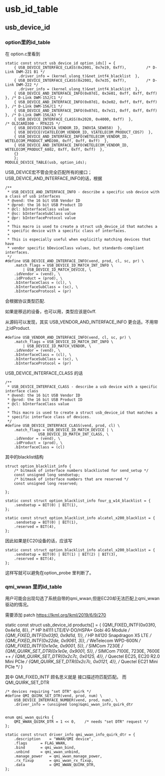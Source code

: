 usb_id_table
======

## usb_device_id 
 
### option里的id_table

在 option.c里看到

	static const struct usb_device_id option_ids[] = {
		{ USB_DEVICE_INTERFACE_CLASS(0x2001, 0x7e19, 0xff),			/* D-Link DWM-221 B1 */
		  .driver_info = (kernel_ulong_t)&net_intf4_blacklist  },
		{ USB_DEVICE_INTERFACE_CLASS(0x2001, 0x7e35, 0xff),			/* D-Link DWM-222 */
		  .driver_info = (kernel_ulong_t)&net_intf4_blacklist  },
		{ USB_DEVICE_AND_INTERFACE_INFO(0x07d1, 0x3e01, 0xff, 0xff, 0xff)  }, /* D-Link DWM-152/C1 */
		{ USB_DEVICE_AND_INTERFACE_INFO(0x07d1, 0x3e02, 0xff, 0xff, 0xff)  }, /* D-Link DWM-156/C1 */
		{ USB_DEVICE_AND_INTERFACE_INFO(0x07d1, 0x7e11, 0xff, 0xff, 0xff)  }, /* D-Link DWM-156/A3 */
		{ USB_DEVICE_INTERFACE_CLASS(0x2020, 0x4000, 0xff)  },                /* OLICARD300 - MT6225 */
		{ USB_DEVICE(INOVIA_VENDOR_ID, INOVIA_SEW858)  },
		{ USB_DEVICE(VIATELECOM_VENDOR_ID, VIATELECOM_PRODUCT_CDS7)  },
		{ USB_DEVICE_AND_INTERFACE_INFO(WETELECOM_VENDOR_ID, WETELECOM_PRODUCT_WMD200, 0xff, 0xff, 0xff)  },
		{ USB_DEVICE_AND_INTERFACE_INFO(WETELECOM_VENDOR_ID, WETELECOM_PRODUCT_6802, 0xff, 0xff, 0xff)  },
		{}
		};
	MODULE_DEVICE_TABLE(usb, option_ids);

USB_DEVICE宏不管会完全匹配所有的接口；
USB_DEVICE_AND_INTERFACE_INFO的话，根据

	/**
	 * USB_DEVICE_AND_INTERFACE_INFO - describe a specific usb device with a class of usb interfaces
	 * @vend: the 16 bit USB Vendor ID
	 * @prod: the 16 bit USB Product ID
	 * @cl: bInterfaceClass value
	 * @sc: bInterfaceSubClass value
	 * @pr: bInterfaceProtocol value
	 *
	 * This macro is used to create a struct usb_device_id that matches a
	 * specific device with a specific class of interfaces.
	 *
	 * This is especially useful when explicitly matching devices that have
	 * vendor specific bDeviceClass values, but standards-compliant interfaces.
	 */
	#define USB_DEVICE_AND_INTERFACE_INFO(vend, prod, cl, sc, pr) \
		.match_flags = USB_DEVICE_ID_MATCH_INT_INFO \
			| USB_DEVICE_ID_MATCH_DEVICE, \
		.idVendor = (vend), \
		.idProduct = (prod), \
		.bInterfaceClass = (cl), \
		.bInterfaceSubClass = (sc), \
		.bInterfaceProtocol = (pr)

会根据协议类型匹配.

如果是移远的设备，也可以用，类型应该是0xff.

从源码可以发现，其实 USB_VENDOR_AND_INTERFACE_INFO 更合适。不用带上idProduct.

	#define USB_VENDOR_AND_INTERFACE_INFO(vend, cl, sc, pr) \
		.match_flags = USB_DEVICE_ID_MATCH_INT_INFO \
			| USB_DEVICE_ID_MATCH_VENDOR, \
		.idVendor = (vend), \
		.bInterfaceClass = (cl), \
		.bInterfaceSubClass = (sc), \
		.bInterfaceProtocol = (pr)

USB_DEVICE_INTERFACE_CLASS 的话

	/**
	 * USB_DEVICE_INTERFACE_CLASS - describe a usb device with a specific interface class
	 * @vend: the 16 bit USB Vendor ID
	 * @prod: the 16 bit USB Product ID
	 * @cl: bInterfaceClass value
	 *
	 * This macro is used to create a struct usb_device_id that matches a
	 * specific interface class of devices.
	 */
	#define USB_DEVICE_INTERFACE_CLASS(vend, prod, cl) \
		.match_flags = USB_DEVICE_ID_MATCH_DEVICE | \
			       USB_DEVICE_ID_MATCH_INT_CLASS, \
		.idVendor = (vend), \
		.idProduct = (prod), \
		.bInterfaceClass = (cl)

其中的blacklist结构

	struct option_blacklist_info {
		/* bitmask of interface numbers blacklisted for send_setup */
		const unsigned long sendsetup;
		/* bitmask of interface numbers that are reserved */
		const unsigned long reserved;

	};

	static const struct option_blacklist_info four_g_w14_blacklist = {
		.sendsetup = BIT(0) | BIT(1),
	};

	static const struct option_blacklist_info alcatel_x200_blacklist = {
		.sendsetup = BIT(0) | BIT(1),
		.reserved = BIT(4),
	};

因此如果是EC20设备的话，应该写

	static const struct option_blacklist_info alcatel_x200_blacklist = {
		.sendsetup = BIT(0) | BIT(1) | BIT(2) | BIT(3),
		.reserved = BIT(4),
	};

这样写就可以避免在option_probe 里判断了。

### qmi_wwan 里的id_table

用户可能会出现勾选了系统自带的qmi_wwan,但是EC20却无法匹配上qmi_wwan驱动的情况。

需要添加 patch https://lkml.org/lkml/2019/6/9/270

static const struct usb_device_id products[] = {
	{QMI_FIXED_INTF(0x03f0, 0x4e1d, 8)},	/* HP lt4111 LTE/EV-DO/HSPA+ Gobi 4G Module */
	{QMI_FIXED_INTF(0x03f0, 0x9d1d, 1)},	/* HP lt4120 Snapdragon X5 LTE */
	{QMI_FIXED_INTF(0x22de, 0x9061, 3)},	/* WeTelecom WPD-600N */
	{QMI_FIXED_INTF(0x1e0e, 0x9001, 5)},	/* SIMCom 7230E */
	{QMI_QUIRK_SET_DTR(0x1e0e, 0x9001, 5)},	/* SIMCom 7100E, 7230E, 7600E ++ */
	{QMI_QUIRK_SET_DTR(0x2c7c, 0x0125, 4)},	/* Quectel EC25, EC20 R2.0  Mini PCIe */
	{QMI_QUIRK_SET_DTR(0x2c7c, 0x0121, 4)},	/* Quectel EC21 Mini PCIe */
}

其中 QMI_FIXED_INTF 顾名思义就是 接口描述符匹配匹配。
而QMI_QUIRK_SET_DTR

	/* devices requiring "set DTR" quirk */
	#define QMI_QUIRK_SET_DTR(vend, prod, num) \
		USB_DEVICE_INTERFACE_NUMBER(vend, prod, num), \
		.driver_info = (unsigned long)&qmi_wwan_info_quirk_dtr


	enum qmi_wwan_quirks {
		QMI_WWAN_QUIRK_DTR = 1 << 0,	/* needs "set DTR" request */
	};

	static const struct driver_info	qmi_wwan_info_quirk_dtr = {
		.description	= "WWAN/QMI device",
		.flags		= FLAG_WWAN,
		.bind		= qmi_wwan_bind,
		.unbind		= qmi_wwan_unbind,
		.manage_power	= qmi_wwan_manage_power,
		.rx_fixup       = qmi_wwan_rx_fixup,
		.data           = QMI_WWAN_QUIRK_DTR,
	};
